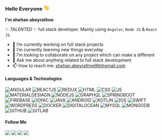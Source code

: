 ### Hello Everyone <img src="https://raw.githubusercontent.com/shehan96/shehan96/main/wave.gif" width="20px" />

**I'm shehan abeyrathne**

✨ _TALENTED_ ✨ full stack developer. Mainly using `Angular`, `Node JS` & `React JS`.

- 🔭 I’m currently working on full stack projects
- 🌱 I’m currently learning new things everyday
- 👯 I’m looking to collaborate on any project which can make a different
- 💬 Ask me about anything related to full stack development
- 📫 How to reach me: shehan.abeyrathne96@gmail.com

#### Languages & Technologies

![ANGULAR](https://img.shields.io/badge/-ANGULAR-dd1b16?style=flat&logo=angular&logoColor=ffffff)
![REACTJS](https://img.shields.io/badge/-REACTJS-61dbfb?style=flat&logo=React&logoColor=ffffff)
![REDUX](https://img.shields.io/badge/-REDUX-764ABC?style=flat&logo=redux&logoColor=ffffff)
![HTML](https://img.shields.io/badge/-HTML-E34F26?style=flat&logo=html5&logoColor=ffffff)
![CSS](https://img.shields.io/badge/-CSS-1572B6?style=flat&logo=css3&logoColor=ffffff)
![JS](https://img.shields.io/badge/-JS-F7DF1E?style=flat&logo=javascript&logoColor=ffffff)
![MATERIALDESIAGN](https://img.shields.io/badge/-MATERIAL-757575?style=flat&logo=materialdesign&logoColor=ffffff)
![NODEJS](https://img.shields.io/badge/-NODEJS-81bd01?style=flat&logo=node.js&logoColor=ffffff)
![GRAPHQL](https://img.shields.io/badge/-GRAPHQL-E434AA?style=flat&logo=graphql&logoColor=ffffff)
![SPRINGBOOT](https://img.shields.io/badge/-SPRINGBOOT-6DB33F?style=flat&logo=springboot&logoColor=ffffff)
![FIREBASE](https://img.shields.io/badge/-FIREBASE-FFCA28?style=flat&logo=firebase&logoColor=ffffff)
![IONIC](https://img.shields.io/badge/-IONIC-498aff?style=flat&logo=ionic&logoColor=ffffff)
![JAVA](https://img.shields.io/badge/-JAVA-007396?style=flat&logo=java&logoColor=ffffff)
![ANDROID](https://img.shields.io/badge/-ANDROID-3DDC84?style=flat&logo=android&logoColor=ffffff)
![KOTLIN](https://img.shields.io/badge/-KOTLIN-0095D5?style=flat&logo=kotlin&logoColor=ffffff)
![IOS](https://img.shields.io/badge/-IOS-000000?style=flat&logo=ios&logoColor=ffffff)
![SWIFT](https://img.shields.io/badge/-SWIFT-FA7343?style=flat&logo=swift&logoColor=ffffff)
![WORDPRESS](https://img.shields.io/badge/-WORDPRESS-21759B?style=flat&logo=wordpress&logoColor=ffffff)
![DOCKER](https://img.shields.io/badge/-DOCKER-2496ED?style=flat&logo=docker&logoColor=ffffff)
![DIGITALOCEAN](https://img.shields.io/badge/-DIGITALOCEAN-0080FF?style=flat&logo=digitalocean&logoColor=ffffff)
![MYSQL](https://img.shields.io/badge/-MYSQL-4479A1?style=flat&logo=mysql&logoColor=ffffff)
![MONGODB](https://img.shields.io/badge/-MONGODB-47A248?style=flat&logo=mongodb&logoColor=ffffff)
![GITHUB](https://img.shields.io/badge/-GITHUB-181717?style=flat&logo=github&logoColor=ffffff)
![GITLAB](https://img.shields.io/badge/-GITLAB-FC6D26?style=flat&logo=gitlab&logoColor=ffffff)

#### Follow Me 

[<img src="https://img.shields.io/badge/-LINKEDIN-0e76a8?style=for-the-badge&logo=linkedin&logoColor=ffffff"/>](https://www.linkedin.com/in/shehan-abeyrathne-58b262152/)
[<img src="https://img.shields.io/badge/-STACKOVERFLOW-F58025?style=for-the-badge&logo=stackoverflow&logoColor=ffffff"/>](https://stackoverflow.com/users/9628181/shehan96?tab=profile)
[<img src="https://img.shields.io/badge/-TWITTER-00acee?style=for-the-badge&logo=twitter&logoColor=ffffff"/>](https://twitter.com/shehan_96)
[<img src="https://img.shields.io/badge/-MEDIUM-333333?style=for-the-badge&logo=medium&logoColor=ffffff"/>](https://medium.com/@shehan_abeyrathne)
